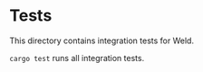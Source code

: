 # Tests

This directory contains integration tests for Weld.

`cargo test` runs all integration tests.

